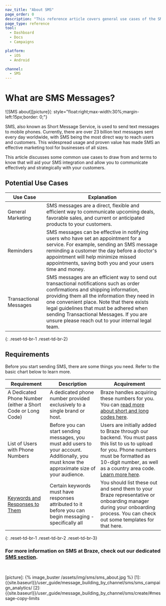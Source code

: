 ```yaml
---
nav_title: "About SMS"
page_order: 0
description: "This reference article covers general use cases of the SMS channel."
page_type: reference
tool:
  - Dashboard
  - Docs
  - Campaigns

platform:
  - iOS
  - Android

channel:
  - SMS
---
```


# What are SMS Messages?
![SMS about][picture]{: style="float:right;max-width:30%;margin-left:15px;border: 0;"}

SMS, also known as Short Message Service, is used to send text messages to mobile phones. Currently, there are over 23 billion text messages sent every day worldwide, with SMS being the most direct way to reach users and customers. This widespread usage and proven value has made SMS an effective marketing tool for businesses of all sizes. 

This article discusses some common use cases to draw from and terms to know that will aid your SMS integration and allow you to communicate effectively and strategically with your customers.

## Potential Use Cases

| Use Case | Explanation |
|---|---|
| General Marketing | SMS messages are a direct, flexible and efficient way to communicate upcoming deals, favorable sales, and current or anticipated products to your customers. |
| Reminders | SMS messages can be effective in notifying users who have set an appointment for a service. For example, sending an SMS message reminding a customer the day before a doctor's appointment will help minimize missed appointments, saving both you and your users time and money. |
| Transactional Messages | SMS messages are an efficient way to send out transactional notifications such as order confirmations and shipping information, providing them all the information they need in one convenient place. Note that there exists legal guidelines that must be adhered when sending Transactional Messages. If you are unsure please reach out to your internal legal team.|
{: .reset-td-br-1 .reset-td-br-2}

## Requirements

Before you start sending SMS, there are some things you need. Refer to the basic chart below to learn more.

|Requirement | Description | Acquirement |
|---|---|---|
| A Dedicated Phone Number (either a Short Code or Long Code) | A dedicated phone number provided exclusively to a single brand or host. | Braze handles acquiring these numbers for you. You can [read more about short and long codes here]({{site.baseurl}}/user_guide/onboarding_with_braze/sms_setup/short_and_long_codes/).|
| List of Users with Phone Numbers | Before you can start sending messages, you must add users to your account. Additionally, you must know the approximate size of your audience.  | Users are initially added to Braze through our backend. You must pass this list to us to upload for you. Phone numbers must be formatted as 10-digit number, as well as a country area code. [Learn more here]({{site.baseurl}}/user_guide/onboarding_with_braze/sms/importing_numbers/). |
| [Keywords and Responses to Them]({{site.baseurl}}/user_guide/message_building_by_channel/sms/keywords/) | Certain keywords must have responses attributed to it before you can begin messaging - specifically all  | You should list these out and send them to your Braze representative or onboarding manager during your onboarding process. You can check out some templates for that here. |
{: .reset-td-br-1 .reset-td-br-2 .reset-td-br-3}


### For more information on SMS at Braze, check out our dedicated [SMS section]({{site.baseurl}}/user_guide/message_building_by_channel/sms/).

<br>

[picture]: {% image_buster /assets/img/sms/sms_about.jpg %}
[1]: {{site.baseurl}}/user_guide/message_building_by_channel/sms/sms_campaign_analytics/
[2]: {{site.baseurl}}/user_guide/message_building_by_channel/sms/create/#message-copy-limits

